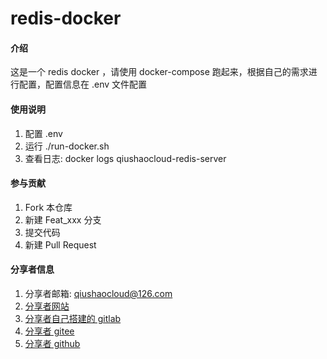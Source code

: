 # redis-docker

#### 介绍
这是一个 redis docker ，请使用 docker-compose 跑起来，根据自己的需求进行配置，配置信息在 .env 文件配置

#### 使用说明

1.  配置 .env
2.  运行 ./run-docker.sh
3.  查看日志: docker logs qiushaocloud-redis-server

#### 参与贡献

1.  Fork 本仓库
2.  新建 Feat_xxx 分支
3.  提交代码
4.  新建 Pull Request


#### 分享者信息

1. 分享者邮箱: qiushaocloud@126.com
2. [分享者网站](https://www.qiushaocloud.top)
3. [分享者自己搭建的 gitlab](https://www.qiushaocloud.top/gitlab/qiushaocloud) 
3. [分享者 gitee](https://gitee.com/qiushaocloud/dashboard/projects) 
3. [分享者 github](https://github.com/qiushaocloud?tab=repositories) 